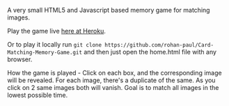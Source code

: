 A very small HTML5 and Javascript based memory game for matching images.

Play the game live [here at Heroku](https://immense-beach-69325.herokuapp.com/).

Or to play it locally run ``git clone https://github.com/rohan-paul/Card-Matching-Memory-Game.git`` and then just open the home.html file with any browser.

How the game is played - Click on each box, and the corresponding image will be revealed. For each image, there's a duplicate of the same. As you click on 2 same images both will vanish. Goal is to match all images in the lowest possible time.
